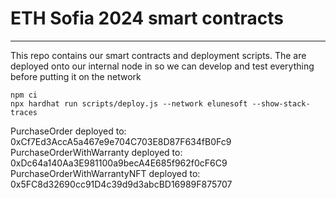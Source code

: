 # ETH Sofia 2024 smart contracts 
___
This repo contains our smart contracts and deployment scripts.
The are deployed onto our internal node in so we can develop and test everything before putting it on the network

```shell
npm ci
npx hardhat run scripts/deploy.js --network elunesoft --show-stack-traces
```
PurchaseOrder deployed to: 0xCf7Ed3AccA5a467e9e704C703E8D87F634fB0Fc9
PurchaseOrderWithWarranty deployed to: 0xDc64a140Aa3E981100a9becA4E685f962f0cF6C9
PurchaseOrderWithWarrantyNFT deployed to: 0x5FC8d32690cc91D4c39d9d3abcBD16989F875707
